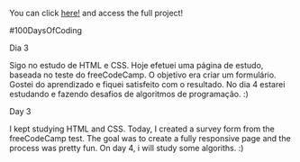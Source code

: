 You can click [here!](https://valdocijunior.github.io/Survey-Form/) and access the full project!

#100DaysOfCoding

Dia 3

Sigo no estudo de HTML e CSS. Hoje efetuei uma página de estudo, baseada no teste do freeCodeCamp. O objetivo era criar um formulário. Gostei do aprendizado e fiquei satisfeito com o resultado. No dia 4 estarei estudando e fazendo desafios de algoritmos de programação. :)

Day 3

I kept studying HTML and CSS. Today, I created a survey form from the freeCodeCamp test. The goal was to create a fully responsive page and the process was pretty fun. On day 4, i will study some algoriths. :)
